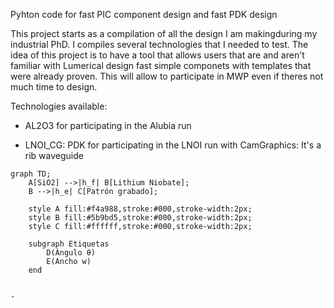 Pyhton code for fast PIC component design and fast PDK design

This project starts as a compilation of all the design I am makingduring my industrial PhD. I compiles several technologies that I needed to test. The idea of this project is to have a tool that allows users that are and aren't familiar with Lumerical design fast simple componets with templates that were already proven. This will allow to
participate in MWP even if theres not much time to design.

Technologies available:

- AL2O3 for participating in the Alubia run

- LNOI_CG: PDK for participating in the LNOI run with CamGraphics: It's a rib waveguide 

```mermaid
graph TD;
    A[SiO2] -->|h_f| B[Lithium Niobate];
    B -->|h_e| C[Patrón grabado];
    
    style A fill:#f4a988,stroke:#000,stroke-width:2px;
    style B fill:#5b9bd5,stroke:#000,stroke-width:2px;
    style C fill:#ffffff,stroke:#000,stroke-width:2px;

    subgraph Etiquetas
        D(Ángulo θ)
        E(Ancho w)
    end


-